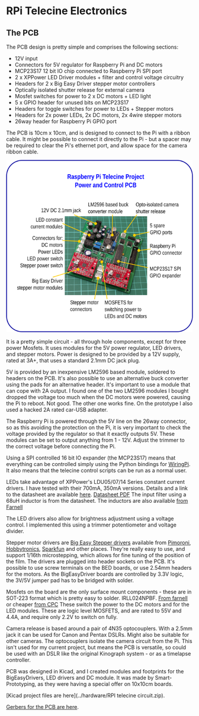 # RPi Telecine Electronics

## The PCB

The PCB design is pretty simple and comprises the following sections:

* 12V input
* Connectors for 5V regulator for Raspberry Pi and DC motors
* MCP23S17 12 bit IO chip connected to Raspberry Pi SPI port
* 2 x XPPower LED Driver modules + filter and control voltage circuitry
* Headers for 2 x Big Easy Driver stepper motor controllers
* Optically isolated shutter release for external camera
* Mosfet switches for power to 2 x DC motors + LED light
* 5 x GPIO header for unused bits on MCP23S17
* Headers for toggle switches for power to LEDs + Stepper motors
* Headers for 2x power LEDs, 2x DC motors, 2x 4wire stepper motors
* 26way header for Raspberry Pi GPIO port

The PCB is 10cm x 10cm, and is designed to connect to the Pi with a ribbon 
cable. It might be possible to connect it directly to the Pi - but a spacer 
may be required to clear the Pi's ethernet port, and allow space for the camera 
ribbon cable.

![PCB overview](../images/annotated-pcb.png)

It is a pretty simple circuit - all through hole components, except for three 
power Mosfets. It uses modules for the 5V power regulator, LED drivers, and 
stepper motors. Power is designed to be provided by a 12V supply, rated at 3A+,
that uses a standard 2.1mm DC jack plug.

5V is provided by an inexpensive LM2596 based module, soldered to headers on 
the PCB. It's also possible to use an alternative buck converter using the pads 
for an alternative header. It's important to use a module that can cope with 2A 
output. I found one of the two LM2596 modules I bought dropped the voltage too 
much when the DC motors were powered, causing the Pi to reboot. Not good. The 
other one works fine. On the prototype I also used a hacked 2A rated car-USB
adapter.

The Raspberry Pi is powered through the 5V line on the 26way connector, so as 
this avoiding the protection on the Pi, it is very important to check the 
voltage provided by the regulator so that it exactly outputs 5V. These modules 
can be set to output anything from 1 - 12V. Adjust the trimmer to the correct 
voltage before connecting the Pi.

Using a SPI controlled 16 bit IO expander (the MCP23S17) means that everything 
can be controlled simply using the Python bindings for 
[WiringPi](http://pi.gadgetoid.com/article/wiringpi-version-2-with-extra-python).
It also means that the telecine control scripts can be run as a normal user.

LEDs take advantage of XPPower's LDU05/07/14 Series constant current 
drivers. I have tested with their 700mA, 350mA versions. Details and a link to the 
datasheet are available 
[here](http://uk.farnell.com/xp-power/ldu0516s350/led-driver-dc-dc-cc-0-35a-14v/dp/2082733).
[Datasheet PDF](http://www.xppower.com/pdfs/SF_LDU05-14.pdf) The input filter 
using a 68uH inductor is from the datasheet. The inductors are also available 
[from Farnell](http://uk.farnell.com/murata-power-solutions/13r683c/inductor-68uh-10-1-3a-th-radial/dp/2062695)

The LED drivers also allow for brightness adjustment using a voltage control. I 
implemented this using a trimmer potentiometer and voltage divider.

Stepper motor drivers are 
[Big Easy Stepper drivers](http://www.schmalzhaus.com/BigEasyDriver/) available from 
[Pimoroni](http://shop.pimoroni.com/products/sparkfun-big-easy-driver), 
[Hobbytronics](http://www.hobbytronics.co.uk/big-easy-stepper-driver),
[Sparkfun](https://www.sparkfun.com/products/11876) and other places. They're 
really easy to use, and support 1/16th microstepping, which allows for fine tuning 
of the position of the film. The drivers are plugged into header sockets on the
PCB. It's possible to use screw terminals on the BED boards, or use 2.54mm headers
for the motors. As the BigEasyDriver boards are controlled by 3.3V logic, the 3V/5V 
jumper pad has to be bridged with solder.

Mosfets on the board are the only surface mount components - these are in 
SOT-223 format which is pretty easy to solder. IRLL024NPBF.
[From farnell](http://uk.farnell.com/international-rectifier/irll024npbf/mosfet-n-55v-4-4a-sot-223/dp/8651205?Ntt=8651205)
or cheaper [from CPC](http://cpc.farnell.com/jsp/search/productdetail.jsp?SKU=SC11049) 
These switch the power to the DC motors and for the LED modules. These are logic level
MOSFETS, and are rated to 55V and 4.4A, and require only 2.2V to switch on fully.

Camera release is based around a pair of 4N35 optocouplers. With a 2.5mm jack it can
be used for Canon and Pentax DSLRs. Might also be suitable for other cameras. The 
optocouplers isolate the camera circuit from the Pi. This isn't used for my current
project, but means the PCB is versatile, so could be used with an DSLR like the 
original Kinograph system - or as a timelapse controller.

PCB was designed in Kicad, and I created modules and footprints for the 
BigEasyDrivers, LED drivers and DC module. It was made by Smart-Prototyping, as 
they were having  a special offer on 10x10cm boards.

[Kicad project files are here](../hardware/RPI telecine circuit.zip).

[Gerbers for the PCB are here](../hardware/Gerbers.zip).



